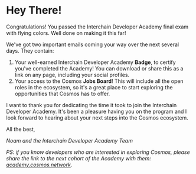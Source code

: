 # Hey There!

Congratulations! You passed the Interchain Developer Academy final exam with flying colors. Well done on making it this far!

We've got two important emails coming your way over the next several days. They contain:

1. Your well-earned Interchain Developer Academy **Badge**, to certify you've completed the Academy! You can download or share this as a link on any page, including your social profiles. 
2. Your access to the Cosmos **Jobs Board**! This will include all the open roles in the ecosystem, so it's a great place to start exploring the opportunities that Cosmos has to offer.

I want to thank you for dedicating the time it took to join the Interchain Developer Academy. It's been a pleasure having you on the program and I look forward to hearing about your next steps into the Cosmos ecosystem.


All the best,

_Noam and the Interchain Developer Academy Team_

_PS: if you know developers who are interested in exploring Cosmos, please share the link to the next cohort of the Academy with them: [academy.cosmos.network](https://academy.cosmos.network/)._

